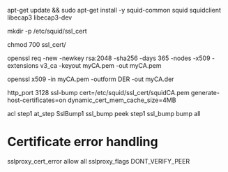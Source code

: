 apt-get update && sudo apt-get install -y squid-common squid squidclient libecap3 libecap3-dev

mkdir -p /etc/squid/ssl_cert

chmod 700 ssl_cert/

openssl req -new -newkey rsa:2048 -sha256 -days 365 -nodes -x509 -extensions v3_ca -keyout myCA.pem -out myCA.pem

openssl x509 -in myCA.pem -outform DER -out myCA.der




http_port 3128 ssl-bump cert=/etc/squid/ssl_cert/squidCA.pem generate-host-certificates=on dynamic_cert_mem_cache_size=4MB

acl step1 at_step SslBump1
ssl_bump peek step1
ssl_bump bump all

# Certificate error handling
sslproxy_cert_error allow all
sslproxy_flags DONT_VERIFY_PEER
